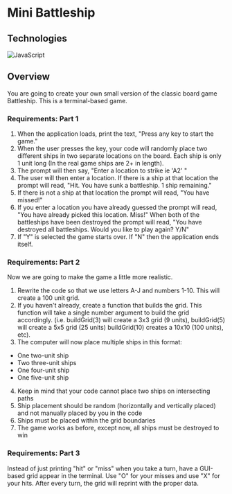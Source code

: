 # Mini Battleship

## Technologies
![JavaScript](https://camo.githubusercontent.com/93c855ae825c1757f3426f05a05f4949d3b786c5b22d0edb53143a9e8f8499f6/68747470733a2f2f696d672e736869656c64732e696f2f62616467652f4a6176615363726970742d3332333333303f7374796c653d666f722d7468652d6261646765266c6f676f3d6a617661736372697074266c6f676f436f6c6f723d463744463145)

## Overview
You are going to create your own small version of the classic board game Battleship. This is a terminal-based game.

### Requirements: Part 1
1. When the application loads, print the text, "Press any key to start the game."
2. When the user presses the key, your code will randomly place two different ships in two separate locations on the board. Each ship is only 1 unit long (In the real game ships are 2+ in length).
3. The prompt will then say, "Enter a location to strike ie 'A2' "
4. The user will then enter a location. If there is a ship at that location the prompt will read, "Hit. You have sunk a battleship. 1 ship remaining."
5. If there is not a ship at that location the prompt will read, "You have missed!"
6. If you enter a location you have already guessed the prompt will read, "You have already picked this location. Miss!"
When both of the battleships have been destroyed the prompt will read, "You have destroyed all battleships. Would you like to play again? Y/N"
7. If "Y" is selected the game starts over. If "N" then the application ends itself.

### Requirements: Part 2
Now we are going to make the game a little more realistic.

1. Rewrite the code so that we use letters A-J and numbers 1-10. This will create a 100 unit grid.
2. If you haven't already, create a function that builds the grid. This function will take a single number argument to build the grid accordingly. (i.e. buildGrid(3) will create a 3x3 grid (9 units), buildGrid(5) will create a 5x5 grid (25 units) buildGrid(10) creates a 10x10 (100 units), etc). 
3. The computer will now place multiple ships in this format:
  * One two-unit ship
  * Two three-unit ships
  * One four-unit ship
  * One five-unit ship
4. Keep in mind that your code cannot place two ships on intersecting paths
5. Ship placement should be random (horizontally and vertically placed) and not manually placed by you in the code
6. Ships must be placed within the grid boundaries
7. The game works as before, except now, all ships must be destroyed to win

### Requirements: Part 3
Instead of just printing "hit" or "miss" when you take a turn, have a GUI-based grid appear in the terminal. Use "O" for your misses and use "X" for your hits. After every turn, the grid will reprint with the proper data.
